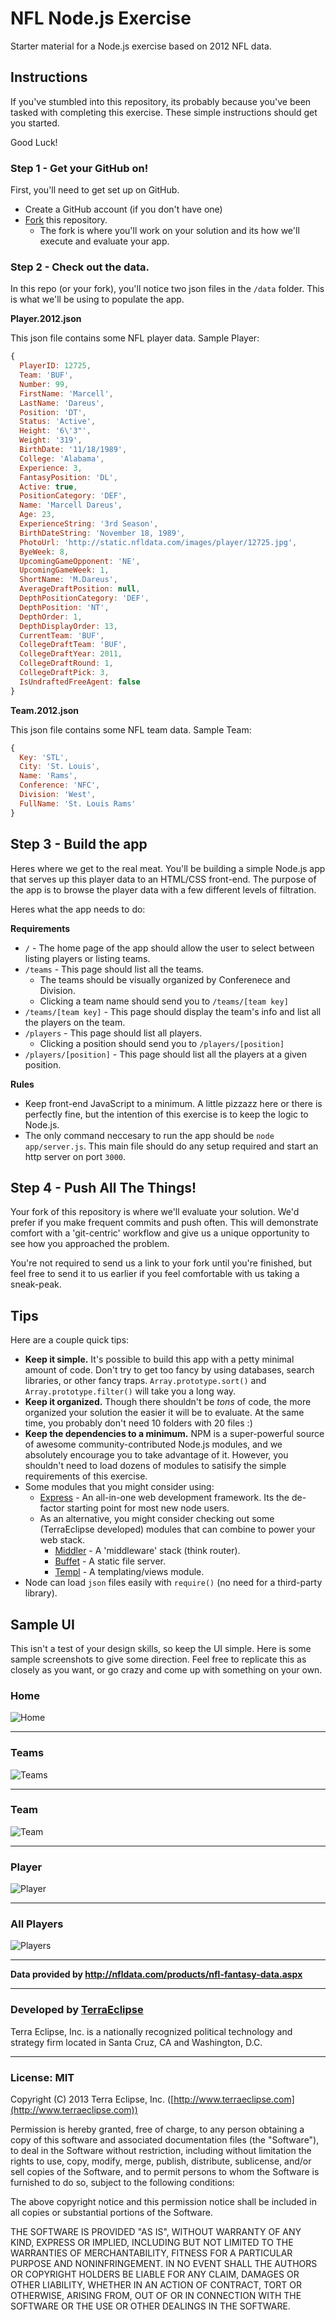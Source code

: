 NFL Node.js Exercise
====================

Starter material for a Node.js exercise based on 2012 NFL data.

Instructions
------------

If you've stumbled into this repository, its probably because you've been tasked
with completing this exercise. These simple instructions should get you started.

Good Luck!

### Step 1 - Get your GitHub on!

First, you'll need to get set up on GitHub.

- Create a GitHub account (if you don't have one)
- [Fork](https://help.github.com/articles/fork-a-repo) this repository.
  - The fork is where you'll work on your solution and its how we'll execute
    and evaluate your app.

### Step 2 - Check out the data.

In this repo (or your fork), you'll notice two json files in the `/data` folder.
This is what we'll be using to populate the app.

**Player.2012.json**

This json file contains some NFL player data. Sample Player:

```js
{
  PlayerID: 12725,
  Team: 'BUF',
  Number: 99,
  FirstName: 'Marcell',
  LastName: 'Dareus',
  Position: 'DT',
  Status: 'Active',
  Height: '6\'3"',
  Weight: '319',
  BirthDate: '11/18/1989',
  College: 'Alabama',
  Experience: 3,
  FantasyPosition: 'DL',
  Active: true,
  PositionCategory: 'DEF',
  Name: 'Marcell Dareus',
  Age: 23,
  ExperienceString: '3rd Season',
  BirthDateString: 'November 18, 1989',
  PhotoUrl: 'http://static.nfldata.com/images/player/12725.jpg',
  ByeWeek: 8,
  UpcomingGameOpponent: 'NE',
  UpcomingGameWeek: 1,
  ShortName: 'M.Dareus',
  AverageDraftPosition: null,
  DepthPositionCategory: 'DEF',
  DepthPosition: 'NT',
  DepthOrder: 1,
  DepthDisplayOrder: 13,
  CurrentTeam: 'BUF',
  CollegeDraftTeam: 'BUF',
  CollegeDraftYear: 2011,
  CollegeDraftRound: 1,
  CollegeDraftPick: 3,
  IsUndraftedFreeAgent: false
}
```

**Team.2012.json**

This json file contains some NFL team data. Sample Team:

```js
{
  Key: 'STL',
  City: 'St. Louis',
  Name: 'Rams',
  Conference: 'NFC',
  Division: 'West',
  FullName: 'St. Louis Rams'
}
```

## Step 3 - Build the app

Heres where we get to the real meat. You'll be building a simple Node.js app
that serves up this player data to an HTML/CSS front-end. The purpose of the
app is to browse the player data with a few different levels of filtration.

Heres what the app needs to do:

**Requirements**

- `/` - The home page of the app should allow the user to select between listing
  players or listing teams.
- `/teams` - This page should list all the teams.
  - The teams should be visually organized by Conferenece and Division.
  - Clicking a team name should send you to `/teams/[team key]`
- `/teams/[team key]` - This page should display the team's info and list all
  the players on the team.
- `/players` - This page should list all players.
  - Clicking a position should send you to `/players/[position]`
- `/players/[position]` - This page should list all the players at a given
  position.

**Rules**

- Keep front-end JavaScript to a minimum. A little pizzazz here or there is
  perfectly fine, but the intention of this exercise is to keep the logic
  to Node.js.
- The only command neccesary to run the app should be `node app/server.js`. This
  main file should do any setup required and start an http server on port `3000`.

## Step 4 - Push All The Things!

Your fork of this repository is where we'll evaluate your solution. We'd prefer
if you make frequent commits and push often. This will demonstrate comfort with
a 'git-centric' workflow and give us a unique opportunity to see how you
approached the problem.

You're not required to send us a link to your fork until you're finished, but
feel free to send it to us earlier if you feel comfortable with us taking a
sneak-peak.

Tips
----

Here are a couple quick tips:

- **Keep it simple.** It's possible to build this app with a petty minimal amount
  of code. Don't try to get too fancy by using databases, search libraries,
  or other fancy traps. `Array.prototype.sort()` and `Array.prototype.filter()`
  will take you a long way.
- **Keep it organized.** Though there shouldn't be *tons* of code, the more
  organized your solution the easier it will be to evaluate.  At the same time,
  you probably don't need 10 folders with 20 files :)
- **Keep the dependencies to a minimum.** NPM is a super-powerful source of
  awesome community-contributed Node.js modules, and we absolutely encourage
  you to take advantage of it. However, you shouldn't need to load dozens of
  modules to satisify the simple requirements of this exercise.
- Some modules that you might consider using:
  - [Express](https://npmjs.org/package/express) - An all-in-one web development
    framework. Its the de-factor starting point for most new node users.
  - As an alternative, you might consider checking out some (TerraEclipse developed)
    modules that can combine to power your web stack.
      - [Middler](https://npmjs.org/package/middler) - A 'middleware' stack (think router).
      - [Buffet](https://npmjs.org/package/buffet) - A static file server.
      - [Templ](https://npmjs.org/package/templ) - A templating/views module.
- Node can load `json` files easily with `require()` (no need for a third-party
  library).


Sample UI
---------

This isn't a test of your design skills, so keep the UI simple. Here is some
sample screenshots to give some direction. Feel free to replicate this as
closely as you want, or go crazy and come up with something on your own.

### Home
![Home](https://raw.github.com/cpsubrian/nfl-exercise/master/screens/screen-home.png)

- - -
### Teams
![Teams](https://raw.github.com/cpsubrian/nfl-exercise/master/screens/screen-teams.png)

- - -
### Team
![Team](https://raw.github.com/cpsubrian/nfl-exercise/master/screens/screen-team.png)

- - -
### Player
![Player](https://raw.github.com/cpsubrian/nfl-exercise/master/screens/screen-player.png)

- - -
### All Players
![Players](https://raw.github.com/cpsubrian/nfl-exercise/master/screens/screen-players.png)


- - -

**Data provided by http://nfldata.com/products/nfl-fantasy-data.aspx**

- - -

### Developed by [TerraEclipse](https://github.com/TerraEclipse)

Terra Eclipse, Inc. is a nationally recognized political technology and
strategy firm located in Santa Cruz, CA and Washington, D.C.

- - -

### License: MIT
Copyright (C) 2013 Terra Eclipse, Inc. ([http://www.terraeclipse.com](http://www.terraeclipse.com))

Permission is hereby granted, free of charge, to any person obtaining a copy
of this software and associated documentation files (the &quot;Software&quot;), to deal
in the Software without restriction, including without limitation the rights
to use, copy, modify, merge, publish, distribute, sublicense, and/or sell
copies of the Software, and to permit persons to whom the Software is furnished
to do so, subject to the following conditions:

The above copyright notice and this permission notice shall be included in
all copies or substantial portions of the Software.

THE SOFTWARE IS PROVIDED &quot;AS IS&quot;, WITHOUT WARRANTY OF ANY KIND, EXPRESS OR
IMPLIED, INCLUDING BUT NOT LIMITED TO THE WARRANTIES OF MERCHANTABILITY,
FITNESS FOR A PARTICULAR PURPOSE AND NONINFRINGEMENT. IN NO EVENT SHALL THE
AUTHORS OR COPYRIGHT HOLDERS BE LIABLE FOR ANY CLAIM, DAMAGES OR OTHER
LIABILITY, WHETHER IN AN ACTION OF CONTRACT, TORT OR OTHERWISE, ARISING FROM,
OUT OF OR IN CONNECTION WITH THE SOFTWARE OR THE USE OR OTHER DEALINGS IN THE
SOFTWARE.